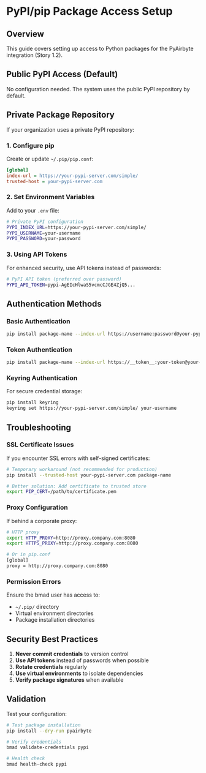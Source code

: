 # PyPI/pip Package Access Setup

## Overview

This guide covers setting up access to Python packages for the PyAirbyte integration (Story 1.2).

## Public PyPI Access (Default)

No configuration needed. The system uses the public PyPI repository by default.

## Private Package Repository

If your organization uses a private PyPI repository:

### 1. Configure pip

Create or update `~/.pip/pip.conf`:

```ini
[global]
index-url = https://your-pypi-server.com/simple/
trusted-host = your-pypi-server.com
```

### 2. Set Environment Variables

Add to your `.env` file:

```bash
# Private PyPI configuration
PYPI_INDEX_URL=https://your-pypi-server.com/simple/
PYPI_USERNAME=your-username
PYPI_PASSWORD=your-password
```

### 3. Using API Tokens

For enhanced security, use API tokens instead of passwords:

```bash
# PyPI API token (preferred over password)
PYPI_API_TOKEN=pypi-AgEIcHlwaS5vcmcCJGE4ZjQ5...
```

## Authentication Methods

### Basic Authentication

```bash
pip install package-name --index-url https://username:password@your-pypi-server.com/simple/
```

### Token Authentication

```bash
pip install package-name --index-url https://__token__:your-token@your-pypi-server.com/simple/
```

### Keyring Authentication

For secure credential storage:

```bash
pip install keyring
keyring set https://your-pypi-server.com/simple/ your-username
```

## Troubleshooting

### SSL Certificate Issues

If you encounter SSL errors with self-signed certificates:

```bash
# Temporary workaround (not recommended for production)
pip install --trusted-host your-pypi-server.com package-name

# Better solution: Add certificate to trusted store
export PIP_CERT=/path/to/certificate.pem
```

### Proxy Configuration

If behind a corporate proxy:

```bash
# HTTP proxy
export HTTP_PROXY=http://proxy.company.com:8080
export HTTPS_PROXY=http://proxy.company.com:8080

# Or in pip.conf
[global]
proxy = http://proxy.company.com:8080
```

### Permission Errors

Ensure the bmad user has access to:
- `~/.pip/` directory
- Virtual environment directories
- Package installation directories

## Security Best Practices

1. **Never commit credentials** to version control
2. **Use API tokens** instead of passwords when possible
3. **Rotate credentials** regularly
4. **Use virtual environments** to isolate dependencies
5. **Verify package signatures** when available

## Validation

Test your configuration:

```bash
# Test package installation
pip install --dry-run pyairbyte

# Verify credentials
bmad validate-credentials pypi

# Health check
bmad health-check pypi
```